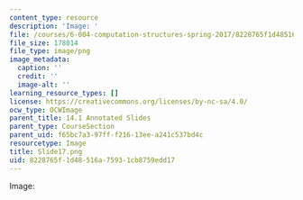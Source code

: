 ```yaml
---
content_type: resource
description: 'Image: '
file: /courses/6-004-computation-structures-spring-2017/8228765f1d48516a75931cb8759edd17_Slide17.png
file_size: 178014
file_type: image/png
image_metadata:
  caption: ''
  credit: ''
  image-alt: ''
learning_resource_types: []
license: https://creativecommons.org/licenses/by-nc-sa/4.0/
ocw_type: OCWImage
parent_title: 14.1 Annotated Slides
parent_type: CourseSection
parent_uid: f65bc7a3-97ff-f216-13ee-a241c537bd4c
resourcetype: Image
title: Slide17.png
uid: 8228765f-1d48-516a-7593-1cb8759edd17
---
```

Image: 